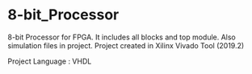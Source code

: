 # 8-bit_Processor
8-bit Processor for FPGA. It includes all blocks and top module. Also simulation files in project.
Project created in Xilinx Vivado Tool (2019.2)

Project Language : VHDL

